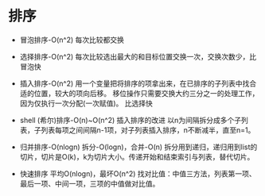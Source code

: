 # 排序

* 冒泡排序-O(n^2)
每次比较都交换

* 选择排序-O(n^2)
每次比较选出最大的和目标位置交换一次，交换次数少，比冒泡快

* 插入排序-O(n^2)
用一个变量把将排序的项拿出来，在已排序的子列表中找合适的位置，较大的项向后移。
移位操作只需要交换大约三分之一的处理工作，因为仅执行一次分配(一次赋值)。 比选择快

* shell (希尔)排序-O(n)~O(n^2)
插入排序的改进
以n为间隔拆分成多个子列表，子列表每项之间间隔n-1项，对子列表插入排序，n不断减半，直至n=1。

* 归并排序-O(nlogn)
拆分-O(logn)，合并-O(n)
拆分用到递归，递归用到list的切片，切片是O(k)，k为切片大小。传递开始和结束索引与列表，替代切片。

* 快速排序
平均O(nlogn)，最坏O(n^2)
找对比值：中值三方法，列表第一项、最后一项、中间一项，三项的中值做对比值。
